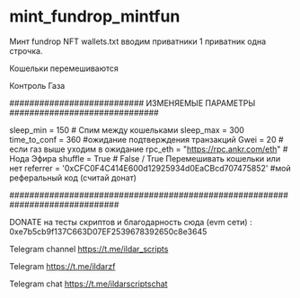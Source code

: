 # mint_fundrop_mintfun
Минт fundrop NFT
wallets.txt вводим приватники 1 приватник одна строчка.

Кошельки перемешиваются

Контроль Газа

########################### ИЗМЕНЯЕМЫЕ ПАРАМЕТРЫ ##############################

sleep_min = 150  # Спим между кошельками
sleep_max = 300
time_to_conf = 360 #ожидание подтверждения транзакций
Gwei = 20 # если газ выше уходим в ожидание
rpc_eth = "https://rpc.ankr.com/eth"    # Нода Эфира
shuffle = True      # False / True Перемешивать кошельки или нет
referrer = '0xCFC0F4C414E600d12925934d0EaCBcd707475852' #мой реферальный код (считай донат)

##############################################################################

DONATE на тесты скриптов и благодарность сюда (evm сети) : 0xe7b5cb9f137C663D07EF2539678392650c8e3645

Telegram channel https://t.me/ildar_scripts

Telegram https://t.me/ildarzf

Telegram chat https://t.me/ildarscriptschat
